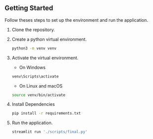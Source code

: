 ## Getting Started
Follow theses steps to set up the environment and run the application.

1. Clone the repository.

2. Create a python virtual environment.
    ``` bash
    python3 -m venv venv
    ```

3. Activate the virtual environment.

    
    - On Windows
    ``` bash
    venv\Scripts\activate
    ```

    - On Linux and macOS
    ``` bash
    source venv/bin/activate
    ```

4. Install Dependencies
    ```bash
    pip install -r requirements.txt
    ```
5. Run the application.
    ```python
    streamlit run './scripts/final.py'
    ```
